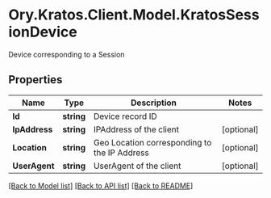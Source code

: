 # Ory.Kratos.Client.Model.KratosSessionDevice
Device corresponding to a Session

## Properties

Name | Type | Description | Notes
------------ | ------------- | ------------- | -------------
**Id** | **string** | Device record ID | 
**IpAddress** | **string** | IPAddress of the client | [optional] 
**Location** | **string** | Geo Location corresponding to the IP Address | [optional] 
**UserAgent** | **string** | UserAgent of the client | [optional] 

[[Back to Model list]](../README.md#documentation-for-models) [[Back to API list]](../README.md#documentation-for-api-endpoints) [[Back to README]](../README.md)

